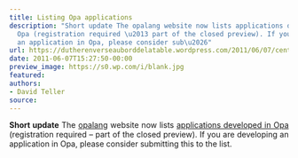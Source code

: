 ```yaml
---
title: Listing Opa applications
description: "Short update The opalang website now lists applications developed in
  Opa (registration required \u2013 part of the closed preview). If you are developing
  an application in Opa, please consider sub\u2026"
url: https://dutherenverseauborddelatable.wordpress.com/2011/06/07/centralizing-opa-applications/
date: 2011-06-07T15:27:50-00:00
preview_image: https://s0.wp.com/i/blank.jpg
featured:
authors:
- David Teller
source:
---
```


<p style="text-align:justify;"><strong>Short update</strong> The <a href="http://opalang.org">opalang</a> website now lists <a href="http://opalang.org/protected/see.html">applications developed in Opa</a> (registration required &ndash; part of the closed preview). If you are developing an application in Opa, please consider submitting this to the list.</p>

